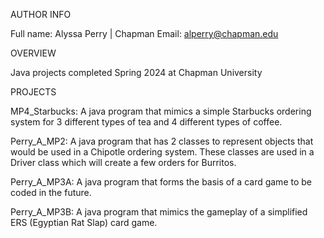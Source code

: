 AUTHOR INFO

Full name: Alyssa Perry | Chapman Email: alperry@chapman.edu 


OVERVIEW

Java projects completed Spring 2024 at Chapman University

PROJECTS

MP4_Starbucks: 
A java program that mimics a simple Starbucks ordering system for 3 different types of tea and 4 different types of coffee. 

Perry_A_MP2: 
A java program that has 2 classes to represent objects that would be used in a Chipotle ordering system. 
These classes are used in a Driver class which will create a few orders for Burritos.

Perry_A_MP3A: 
A java program that forms the basis of a card game to be coded in the future.

Perry_A_MP3B: 
A java program that mimics the gameplay of a simplified ERS (Egyptian Rat Slap) card game.
